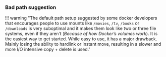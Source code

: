 ### Bad path suggestion

!!! warning "The default path setup suggested by some docker developers that encourages people to use mounts like `/movies`, `/tv`, `/books` or `/downloads` is very suboptimal and it makes them look like two or three file systems, even if they aren’t (_Because of how Docker’s volumes work_). It is the easiest way to get started. While easy to use, it has a major drawback. Mainly losing the ability to hardlink or instant move, resulting in a slower and more I/O intensive copy + delete is used."
